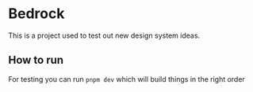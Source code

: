 # Bedrock

This is a project used to test out new design system ideas.

## How to run

For testing you can run `pnpm dev` which will build things in the right order